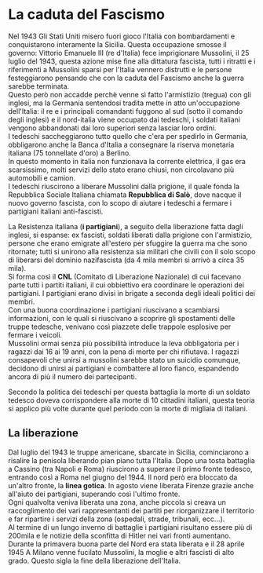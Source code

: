 # La caduta del Fascismo

Nel 1943 Gli Stati Uniti misero fuori gioco l'Italia con bombardamenti e conquistarono interamente la Sicilia. Questa occupazione smosse il governo: Vittorio Emanuele III (re d'Italia) fece imprigionare Mussolini, il 25 luglio del 1943, questa azione mise fine alla dittatura fascista, tutti i ritratti e i riferimenti a Mussolini sparsi per l'Italia vennero distrutti e le persone festeggiarono pensando che con la caduta del Fascismo anche la guerra sarebbe terminata. \
Questo però non accadde perchè venne sì fatto l'armistizio (tregua) con gli inglesi, ma la Germania sentendosi tradita mette in atto un'occupazione dell'Italia: il re e i principali comandanti fuggono al sud (sotto il comando degli inglesi) e il nord-italia viene occupato dai tedeschi, i soldati italiani vengono abbandonati dai loro superiori senza lasciar loro ordini. \
I tedeschi saccheggiarono tutto quello che c'era per spedirlo in Germania, obbligarono anche la Banca d'Italia a consegnare la riserva monetaria italiana (75 tonnellate d'oro) a Berlino. \
In questo momento in italia non funzionava la corrente elettrica, il gas era scarsissimo, molti servizi dello stato erano chiusi, non circolavano più automobili e camion. \
I tedeschi riuscirono a liberare Mussolini dalla prigione, il quale fonda la Repubblica Sociale Italiana chiamata **Repubblica di Salò**, dove nacque il nuovo governo fascista, con lo scopo di aiutare i tedeschi a fermare i partigiani italiani anti-fascisti.

La Resistenza italiana (**i partigiani**), a seguito della liberazione fatta dagli inglesi, si espanse: ex fascisti, soldati liberati dalla prigione con l'armistizio, persone che erano emigrate all'estero per sfuggire la guerra ma che sono ritornate; tutti si unirono alla resistenza sia militari che civili con il solo scopo di liberarsi del dominio nazifascista (da 4 mila membri si arrivò a circa 35 mila). \
Si forma così il **CNL** (Comitato di Liberazione Nazionale) di cui facevano parte tutti i partiti italiani, il cui obbiettivo era coordinare le operazioni dei partigiani. I partigiani erano divisi in brigate a seconda degli ideali politici dei membri. \
Con una buona coordinazione i partigiani riuscivano a scambiarsi informazioni, con le quali si riuscivano a scoprire gli spostamenti delle truppe tedesche, venivano così piazzete delle trappole esplosive per fermare i veicoli. \
Mussolini ormai senza più possibilità introduce la leva obbligatoria per i ragazzi dai 16 ai 19 anni, con la pena di morte per chi rifiutava. I ragazzi consapevoli che unirsi a mussolini sarebbe stato un suicidio comunque, decidono di unirsi ai partigiani e combattere al loro fianco, espandendo ancora di più il numero dei partecipanti.

Secondo la politica dei tedeschi per questa battaglia la morte di un soldato tedesco doveva corrispondere alla morte di 10 cittadini italiani, questa teoria si applico più volte durante quel periodo con la morte di migliaia di italiani.

## La liberazione

Dal luglio del 1943 le truppe americane, sbarcate in Sicilia, cominciarono a risalire la penisola liberando pian piano tutta l'Italia.
Dopo una tosta battaglia a Cassino (tra Napoli e Roma) riuscirono a superare il primo fronte tedesco, entrando così a Roma nel giugno del 1944. Il nord però era bloccato da un'altro fronte, la **linea gotica**. In agosto viene liberata Firenze grazie anche all'aiuto dei partigiani, superando così l'ultimo fronte. \
Ogni qualvolta veniva liberata una zona, anche piccola si creava un raccoglimento dei vari rappresentanti dei partiti per riorganizzare il territorio e far ripartire i servizi della zona (ospedali, strade, tribunali, ecc...). \
Al termine di un lungo inverno di battaglie i partigiani risultano essere più di 200mila e le notizie della sconfitta di Hitler nei vari fronti aumentano. Durante la primavera buona parte del Nord era stata liberata e il 28 aprile 1945 A Milano venne fucilato Mussolini, la moglie e altri fascisti di alto grado. Questo sigla la fine della liberazione dell'Italia.

